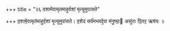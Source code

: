 +++
title = "२६ वशामेवामृतमाहुर्वशां मृत्युमुपासते"

+++
व॒शामे॒वामृत॑माहुर्व॒शां मृ॒त्युमुपा॑सते। व॒शेदं सर्व॑मभवद्दे॒वा म॑नु॒ष्या॒ असु॑राः पि॒तर॒ ऋष॑यः ॥